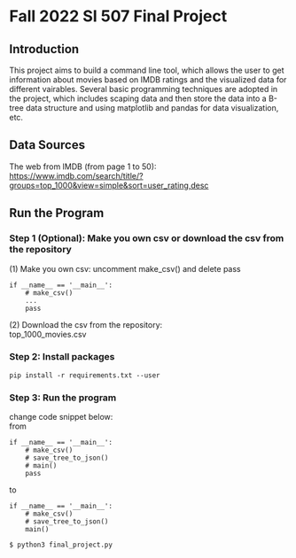 # Fall 2022 SI 507 Final Project

## Introduction
This project aims to build a command line tool, which allows the user to get information about movies based on IMDB ratings and the visualized data for different vairables. Several basic programming techniques are adopted in the project, which includes scaping data and then store the data into a B-tree data structure and using matplotlib and pandas for data visualization, etc.

## Data Sources
The web from IMDB (from page 1 to 50):
<br />
https://www.imdb.com/search/title/?groups=top_1000&view=simple&sort=user_rating,desc


## Run the Program
### Step 1 (Optional): Make you own csv or download the csv from the repository
(1) Make you own csv:
uncomment make_csv() and delete pass
```
if __name__ == '__main__':
    # make_csv()
    ...
    pass
```
(2) Download the csv from the repository:
<br />
top_1000_movies.csv
### Step 2: Install packages
```
pip install -r requirements.txt --user
```  

### Step 3: Run the program
change code snippet below:
<br />
from 
```
if __name__ == '__main__':
    # make_csv()
    # save_tree_to_json()
    # main()
    pass

```  
to 

```
if __name__ == '__main__':
    # make_csv()
    # save_tree_to_json()
    main()

```  
```
$ python3 final_project.py
```  